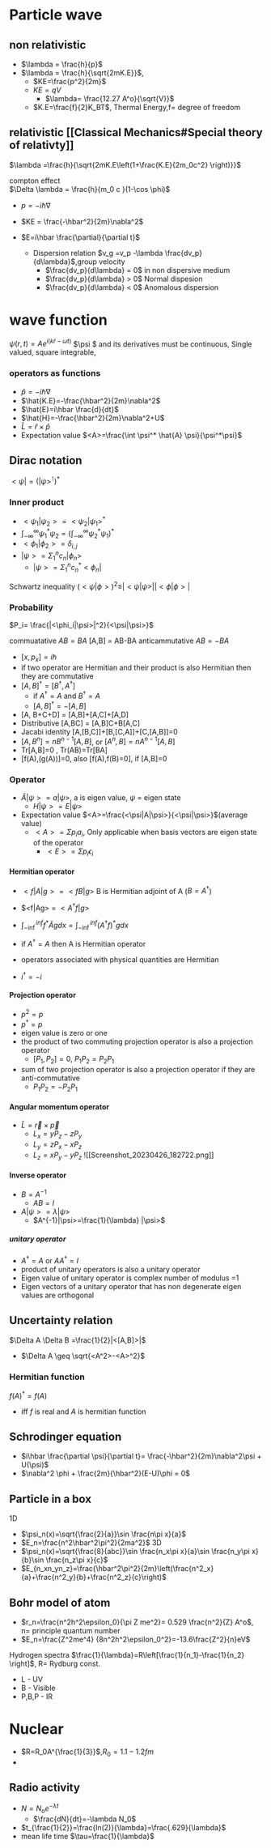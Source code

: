# Particle wave
## non relativistic
- $\lambda = \frac{h}{p}$
- $\lambda = \frac{h}{\sqrt{2mK.E}}$,
	- $KE=\frac{p^2}{2m}$
	- $KE=qV$
		- $\lambda= \frac{12.27 A^o}{\sqrt{V}}$
	- $K.E=\frac{f}{2}K_BT$, Thermal Energy,f= degree of freedom
## relativistic [[Classical Mechanics#Special theory of relativty]]
$\lambda =\frac{h}{\sqrt{2mK.E\left(1+\frac{K.E}{2m_0c^2} \right)}}$

compton effect  
$\Delta \lambda = \frac{h}{m_0 c }(1-\cos \phi)$
- $p=-i\hbar \nabla$
- $KE = \frac{-\hbar^2}{2m}\nabla^2$
- $E=i\hbar \frac{\partial}{\partial t}$
  
  - Dispersion relation $v_g =v_p -\lambda \frac{dv_p}{d\lambda}$,group velocity
	 -  $\frac{dv_p}{d\lambda} = 0$ in non dispersive medium  
	 -  $\frac{dv_p}{d\lambda} > 0$ Normal dispesion
	   -  $\frac{dv_p}{d\lambda} < 0$ Anomalous dispersion
# wave function
$\psi(r,t) = Ae^{i(k\dot r - \omega t)}$
$\psi $ and its derivatives must be continuous, Single valued, square integrable,   

### operators as functions
- $\hat{p}=-i\hbar \nabla$
- $\hat{K.E}=-\frac{\hbar^2}{2m}\nabla^2$
- $\hat{E}=i\hbar \frac{d}{dt}$
- $\hat{H}=-\frac{\hbar^2}{2m}\nabla^2+U$
- $\hat{L}=\hat{r}\times \hat{p}$
- Expectation value $<A>=\frac{\int \psi^* \hat{A} \psi}{\psi^*\psi}$

## Dirac notation
$<\psi|=(|\psi>^\intercal)^*$
### Inner product
- $<\psi_1|\psi_2> = <\psi_2|\psi_1>^*$
- $\int_{-\infty}^\infty \psi_1^*\psi_2 = (\int_{-\infty}^\infty \psi_2^*\psi_1)^*$
- $<\phi_1|\phi_2> = \delta_{i,j}$
- $|\psi>=\Sigma_1^n c_n|\phi_n>$
	- $|\psi>=\Sigma_1^n c_n^*<\phi_n|$

Schwartz inequality
$(<\psi|\phi>)^2\leq |<\psi|\psi>||<\phi|\phi>|$


### Probability
$P_i= \frac{|<\phi_i|\psi>|^2}{<\psi|\psi>}$


commuatative
 $AB=BA$ [A,B] = AB-BA
anticammutative
 $AB=-BA$

- $[x,p_x]=i\hbar$
- if two operator are Hermitian and their product is also Hermitian then they are commutative
- $[A,B]^\dagger = [B^\dagger,A^\dagger]$
	- if $A^\dagger = A \text{ and } B^\dagger = A$
	- $[A,B]^\dagger = -[A,B]$
- [A, B+C+D] = [A,B]+[A,C]+[A,D]
- Distributive [A,BC] = [A,B]C+B[A,C]
- Jacabi identity [A,[B,C]]+[B,[C,A]]+[C,[A,B]]=0
- $[A,B^n]=nB^{n-1}[A,B]$, or  $[A^n,B]=nA^{n-1}[A,B]$
- Tr[A,B]=0 , Tr(AB)=Tr[BA]
- [f(A),(g(A))]=0, also [f(A),f(B)=0], if [A,B]=0


### Operator
- $\hat{A}|\psi>=a|\psi>$, a is eigen value, $\psi$ = eigen state
	- $H|\psi>=E|\psi>$
- Expectation value $<A>=\frac{<\psi|A|\psi>}{<\psi|\psi>}$(average value)
	- $<A>=\Sigma p_i a_i$, Only applicable when basis vectors are eigen state of the operator 
		- $<E>=\Sigma p_i \epsilon_i$
#### Hermitian operator
- $<f|A|g> = <fB|g>$ B is Hermitian adjoint of A  ($B=A^\dagger$)
 - $<f|Ag> = $<A^\dagger f|g>$
 - $\int_{-\inf}^{inf} f^* \hat{A} g dx =\int_{-\inf}^{inf} (A^\dagger f)^* g dx$

- if $A^\dagger = A$ then A is Hermitian operator
- operators associated with physical quantities are Hermitian
 - $i^\dagger = -i$


#### Projection operator
- $p^2 = p$
- $p^\dagger = p$
- eigen value is zero or one
- the product of two commuting projection operator is also a projection operator
	 - $[P_1,P_2]= 0$, $P_1P_2 = P_2P_1$
- sum of two projection operator is also a projection operator if they are anti-commutative
	 - $P_1P_2 = -P_2P_1$
#### Angular momentum operator
- $\hat{L}=\vec{r} \times \vec{p}$
	- $L_x=yP_z-zP_y$
	- $L_y=zP_x-xP_z$
	- $L_z=xP_y-yP_z$
![[Screenshot_20230426_182722.png]]

#### Inverse operator 
- $B=A^{-1}$
	- $AB=I$
- $A|\psi>=\lambda |\psi>$
	- $A^{-1}|\psi>=\frac{1}{\lambda} |\psi>$
##### unitary operator
- $A^\dagger = A$ or $AA^\dagger=I$
- product of unitary operators is also a unitary operator
- Eigen value of unitary operator is complex number of modulus =1
- Eigen vectors of a unitary operator that has non degenerate eigen values are orthogonal

## Uncertainty relation 

$\Delta A \Delta B =\frac{1}{2}|<[A,B]>|$
- $\Delta A \geq \sqrt{<A^2>-<A>^2}$ 

### Hermitian function
${f(A)}^\dagger = f(A)$
- iff $f$ is real and $A$ is hermitian function

## Schrodinger equation 
- $i\hbar \frac{\partial \psi}{\partial t}= \frac{-\hbar^2}{2m}\nabla^2\psi + U(\psi)$
- $\nabla^2 \phi + \frac{2m}{\hbar^2}(E-U)\phi = 0$

## Particle in a box
1D
- $\psi_n(x)=\sqrt{\frac{2}{a}}\sin \frac{n\pi x}{a}$
- $E_n=\frac{n^2\hbar^2\pi^2}{2ma^2}$
3D
- $\psi_n(x)=\sqrt{\frac{8}{abc}}\sin \frac{n_x\pi x}{a}\sin \frac{n_y\pi x}{b}\sin \frac{n_z\pi x}{c}$
- $E_{n_xn_yn_z}=\frac{\hbar^2\pi^2}{2m}\left(\frac{n^2_x}{a}+\frac{n^2_y}{b}+\frac{n^2_z}{c}\right)$
## Bohr model of atom
- $r_n=\frac{n^2h^2\epsilon_0}{\pi Z me^2}= 0.529 \frac{n^2}{Z} A^o$, n= principle quantum number
- $E_n=\frac{Z^2me^4} {8n^2h^2\epsilon_0^2}=-13.6\frac{Z^2}{n}eV$

Hydrogen spectra
$\frac{1}{\lambda}=R\left[\frac{1}{n_1}-\frac{1}{n_2} \right]$, R= Rydburg const.
- L - UV
- B - Visible
- P,B,P - IR

# Nuclear
- $R=R_0A^{\frac{1}{3}}$,$R_0=1.1 - 1.2 fm$
- 
## Radio activity
- $N=N_oe^{-\lambda t}$
	- $\frac{dN}{dt}=-\lambda N_0$
- $t_{\frac{1}{2}}=\frac{ln(2)}{\lambda}=\frac{.629}{\lambda}$
- mean life time $\tau=\frac{1}{\lambda}$




